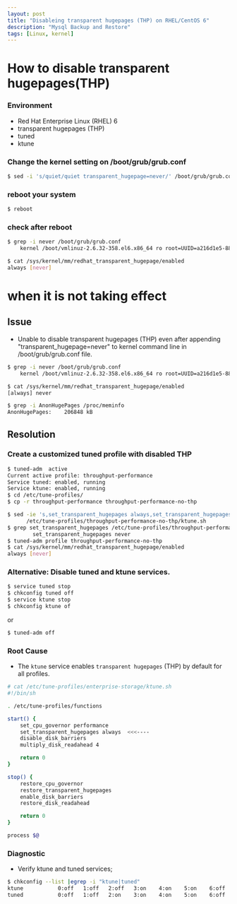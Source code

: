 ```yaml
---
layout: post
title: "Disableing transparent hugepages (THP) on RHEL/CentOS 6"
description: "Mysql Backup and Restore"
tags: [Linux, kernel]
---
```

# How to disable transparent hugepages(THP)

### Environment 
* Red Hat Enterprise Linux (RHEL) 6
* transparent hugepages (THP)
* tuned
* ktune

### Change the kernel setting on **/boot/grub/grub.conf**
```bash
$ sed -i 's/quiet/quiet transparent_hugepage=never/' /boot/grub/grub.conf
```
### reboot your system
```bash
$ reboot
```
### check after reboot
``` bash
$ grep -i never /boot/grub/grub.conf 
    kernel /boot/vmlinuz-2.6.32-358.el6.x86_64 ro root=UUID=a216d1e5-884f-4e5c-859a-6e2e2530d486 rhgb quiet transparent_hugepage=never

$ cat /sys/kernel/mm/redhat_transparent_hugepage/enabled
always [never]
```

# when it is not taking effect

## Issue
* Unable to disable transparent hugepages (THP) even after appending "transparent_hugepage=never" to kernel command line in /boot/grub/grub.conf file.

```bash
$ grep -i never /boot/grub/grub.conf 
    kernel /boot/vmlinuz-2.6.32-358.el6.x86_64 ro root=UUID=a216d1e5-884f-4e5c-859a-6e2e2530d486 rhgb quiet transparent_hugepage=never

$ cat /sys/kernel/mm/redhat_transparent_hugepage/enabled
[always] never

$ grep -i AnonHugePages /proc/meminfo 
AnonHugePages:    206848 kB
```
## Resolution

### Create a customized tuned profile with disabled THP

```bash
$ tuned-adm  active
Current active profile: throughput-performance
Service tuned: enabled, running
Service ktune: enabled, running
$ cd /etc/tune-profiles/
$ cp -r throughput-performance throughput-performance-no-thp

$ sed -ie 's,set_transparent_hugepages always,set_transparent_hugepages never,' \
      /etc/tune-profiles/throughput-performance-no-thp/ktune.sh
$ grep set_transparent_hugepages /etc/tune-profiles/throughput-performance-no-thp/ktune.sh
        set_transparent_hugepages never
$ tuned-adm profile throughput-performance-no-thp
$ cat /sys/kernel/mm/redhat_transparent_hugepage/enabled
always [never]
```

### Alternative: Disable tuned and ktune services.

```bash
$ service tuned stop
$ chkconfig tuned off
$ service ktune stop
$ chkconfig ktune of
```
or

```bash
$ tuned-adm off
```
### Root Cause
* The `ktune` service enables `transparent hugepages` (THP) by default for all profiles.

```bash
# cat /etc/tune-profiles/enterprise-storage/ktune.sh 
#!/bin/sh

. /etc/tune-profiles/functions

start() {
    set_cpu_governor performance
    set_transparent_hugepages always  <<<----
    disable_disk_barriers
    multiply_disk_readahead 4

    return 0
}

stop() {
    restore_cpu_governor
    restore_transparent_hugepages
    enable_disk_barriers
    restore_disk_readahead

    return 0
}

process $@
```
### Diagnostic 

* Verify ktune and tuned services;

```bash
$ chkconfig --list |egrep -i "ktune|tuned"
ktune           0:off   1:off   2:off   3:on    4:on    5:on    6:off
tuned           0:off   1:off   2:on    3:on    4:on    5:on    6:off
```
